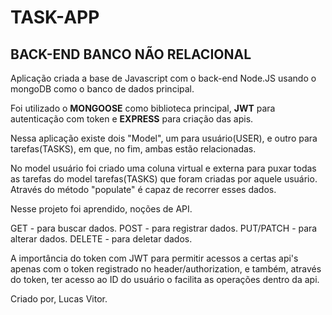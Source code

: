 # TASK-APP
## BACK-END BANCO NÃO RELACIONAL

Aplicação criada a base de Javascript com o back-end Node.JS usando o mongoDB como o banco de dados principal.

Foi utilizado o **MONGOOSE** como biblioteca principal, **JWT** para autenticação com token e **EXPRESS** para criação das apis.

Nessa aplicação existe dois "Model", um para usuário(USER), e outro para tarefas(TASKS), em que, no fim, ambas estão relacionadas.

No model usuário foi criado uma coluna virtual e externa para puxar todas as tarefas do model tarefas(TASKS) que foram criadas por aquele usuário.
Através do método "populate" é capaz de recorrer esses dados.

Nesse projeto foi aprendido, noções de API. 

GET - para buscar dados.
POST - para registrar dados.
PUT/PATCH - para alterar dados.
DELETE - para deletar dados.

A importância do token com JWT para permitir acessos a certas api's apenas com o token registrado no header/authorization, e também, através do token, ter acesso ao ID do usuário
o facilita as operações dentro da api.

Criado por, Lucas Vitor.
